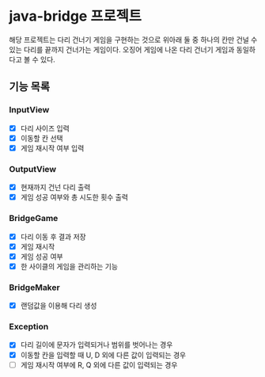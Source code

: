 # java-bridge 프로젝트

해당 프로젝트는 다리 건너기 게임을 구현하는 것으로 위아래 둘 중 하나의 칸만 건널 수 있는 다리를 끝까지 건너가는 게임이다. 오징어 게임에 나온 다리 건너기 게임과 동일하다고 볼 수 있다.

## 기능 목록
### InputView

-[x] 다리 사이즈 입력
-[x] 이동할 칸 선택
-[x] 게임 재시작 여부 입력

### OutputView

-[x] 현재까지 건넌 다리 출력
-[x] 게임 성공 여부와 총 시도한 횟수 출력

### BridgeGame

-[x] 다리 이동 후 결과 저장
-[x] 게임 재시작
-[x] 게임 성공 여부
-[x] 한 사이클의 게임을 관리하는 기능

### BridgeMaker

-[x] 랜덤값을 이용해 다리 생성

### Exception

-[x] 다리 길이에 문자가 입력되거나 범위를 벗어나는 경우
-[x] 이동할 칸을 입력할 때 U, D 외에 다른 값이 입력되는 경우
-[ ] 게임 재시작 여부에 R, Q 외에 다른 값이 입력되는 경우